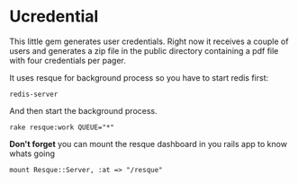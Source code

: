 # Ucredential

This little gem generates user credentials. Right now it receives a couple of users
and generates a zip file in the public directory containing a pdf file with four
credentials per pager.

It uses resque for background process so you have to start redis first:

`redis-server`

And then start the background process.

`rake resque:work QUEUE="*"`

**Don't forget** you can mount the resque dashboard in you rails app to know whats going

`mount Resque::Server, :at => "/resque"`